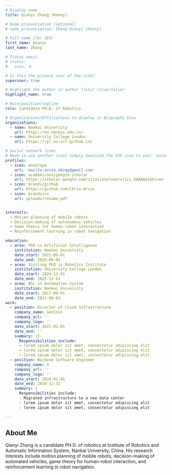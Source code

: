 ```yaml
---
# Display name
title: Qianyi Zhang (Kenny)

# Name pronunciation (optional)
# name_pronunciation: Zhang Qianyi (Kenny)

# Full name (for SEO)
first_name: Qianyi
last_name: Zhang

# Status emoji
# status:
#   icon: ☕️

# Is this the primary user of the site?
superuser: true

# Highlight the author in author lists? (true/false)
highlight_name: true

# Role/position/tagline
role: Candidate PH.D. of Robotics

# Organizations/Affiliations to display in Biography blox
organizations:
  - name: Nankai University
    url: https://en.nankai.edu.cn/
  - name: University College London
    url: https://rpl-as-ucl.github.io/

# Social network links
# Need to use another icon? Simply download the SVG icon to your `assets/media/icons/` folder.
profiles:
  - icon: envelope
    url: 'mailto:arvin.nkzqy@gmail.com'
  - icon: academicons/google-scholar
    url: https://scholar.google.com/citations?user=lIci_KQAAAAJ&hl=en
  - icon: brands/github
    url: https://github.com/Chris-Arvin
  - icon: brands/cv
    url: uploads/resume.pdf


interests:
  - Motion planning of mobile robots
  - Decision-making of autonomous vehicles
  - Game theory for human-robot interaction
  - Reinforcement learning in robot navigation

education:
  - area: PhD in Artificial Intelligence
    institution: Nankai University
    date_start: 2021-09-01
    date_end: 2026-06-01
  - area: Visiting PhD in Robotics Institute
    institution: University College London
    date_start: 2024-12-01
    date_end: 2025-12-01
  - area: BSc in Automation System
    institution: Nankai University
    date_start: 2017-09-01
    date_end: 2021-06-01
work:
  - position: Director of Cloud Infrastructure
    company_name: GenCoin
    company_url: ''
    company_logo: ''
    date_start: 2021-01-01
    date_end: ''
    summary: |2-
      Responsibilities include:
      - lorem ipsum dolor sit amet, consectetur adipiscing elit
      - lorem ipsum dolor sit amet, consectetur adipiscing elit
      - lorem ipsum dolor sit amet, consectetur adipiscing elit
  - position: Backend Software Engineer
    company_name: X
    company_url: ''
    company_logo: ''
    date_start: 2016-01-01
    date_end: 2020-12-31
    summary: |
      Responsibilities include:
      - Migrated infrastructure to a new data center
      - lorem ipsum dolor sit amet, consectetur adipiscing elit
      - lorem ipsum dolor sit amet, consectetur adipiscing elit

---
```


## About Me

Qianyi Zhang is a candidate PH.D. of robotics at Institute of Robotics and Automatic Information System, Nankai University, China. His research interests include motion planning of mobile robots, decision-making of automated vehicles, game theory for human-robot interaction, and reinforcement learning in robot navigation. 
